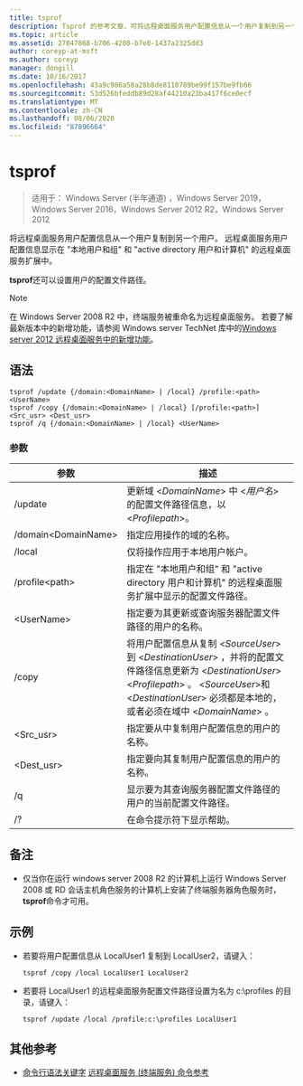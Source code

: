 ```yaml
---
title: tsprof
description: Tsprof 的参考文章，可将远程桌面服务用户配置信息从一个用户复制到另一个用户。
ms.topic: article
ms.assetid: 27047868-b706-4208-b7e0-1437a2325dd3
author: coreyp-at-msft
ms.author: coreyp
manager: dongill
ms.date: 10/16/2017
ms.openlocfilehash: 43a9c986a58a28b8de8110789be99f157be9fb66
ms.sourcegitcommit: 53d526bfeddb89d28af44210a23ba417f6ce0ecf
ms.translationtype: MT
ms.contentlocale: zh-CN
ms.lasthandoff: 08/06/2020
ms.locfileid: "87896664"
---
```

# <a name="tsprof"></a>tsprof

> 适用于： Windows Server (半年通道) ，Windows Server 2019，Windows Server 2016，Windows Server 2012 R2，Windows Server 2012

将远程桌面服务用户配置信息从一个用户复制到另一个用户。
远程桌面服务用户配置信息显示在 "本地用户和组" 和 "active directory 用户和计算机" 的远程桌面服务扩展中。

**tsprof**还可以设置用户的配置文件路径。



> [!NOTE]
> 在 Windows Server 2008 R2 中，终端服务被重命名为远程桌面服务。 若要了解最新版本中的新增功能，请参阅 Windows server TechNet 库中的[Windows server 2012 远程桌面服务中的新增功能](/previous-versions/orphan-topics/ws.11/hh831527(v=ws.11))。

## <a name="syntax"></a>语法
```
tsprof /update {/domain:<DomainName> | /local} /profile:<path> <UserName>
tsprof /copy {/domain:<DomainName> | /local} [/profile:<path>] <Src_usr> <Dest_usr>
tsprof /q {/domain:<DomainName> | /local} <UserName>
```

### <a name="parameters"></a>参数
|参数|描述|
|-------|--------|
|/update|更新域 <*DomainName*> 中 <*用户名*> 的配置文件路径信息，以 <*Profilepath*>。|
|/domain\<DomainName>|指定应用操作的域的名称。|
|/local|仅将操作应用于本地用户帐户。|
|/profile\<path>|指定在 "本地用户和组" 和 "active directory 用户和计算机" 的远程桌面服务扩展中显示的配置文件路径。|
|\<UserName>|指定要为其更新或查询服务器配置文件路径的用户的名称。|
|/copy|将用户配置信息从复制 \<*SourceUser*> 到 \<*DestinationUser*> ，并将的配置文件路径信息更新为 \<*DestinationUser*> \<*Profilepath*> 。 \<*SourceUser*>和 \<*DestinationUser*> 必须都是本地的，或者必须在域中 \<*DomainName*> 。|
|\<Src_usr>|指定要从中复制用户配置信息的用户的名称。|
|\<Dest_usr>|指定要向其复制用户配置信息的用户的名称。|
|/q|显示要为其查询服务器配置文件路径的用户的当前配置文件路径。|
|/?|在命令提示符下显示帮助。|

## <a name="remarks"></a>备注
-   仅当你在运行 windows server 2008 R2 的计算机上运行 Windows Server 2008 或 RD 会话主机角色服务的计算机上安装了终端服务器角色服务时， **tsprof**命令才可用。

## <a name="examples"></a>示例
-   若要将用户配置信息从 LocalUser1 复制到 LocalUser2，请键入：
    ```
    tsprof /copy /local LocalUser1 LocalUser2
    ```
-   若要将 LocalUser1 的远程桌面服务配置文件路径设置为名为 c:\profiles 的目录，请键入：
    ```
    tsprof /update /local /profile:c:\profiles LocalUser1
    ```

## <a name="additional-references"></a>其他参考
- [命令行语法关键字](command-line-syntax-key.md) 
[远程桌面服务 (终端服务) 命令参考](remote-desktop-services-terminal-services-command-reference.md)
